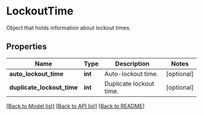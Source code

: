 # LockoutTime

Object that holds information about lockout times.
## Properties
Name | Type | Description | Notes
------------ | ------------- | ------------- | -------------
**auto_lockout_time** | **int** | Auto-lockout time. | [optional] 
**duplicate_lockout_time** | **int** | Duplicate lockout time. | [optional] 

[[Back to Model list]](../README.md#documentation-for-models) [[Back to API list]](../README.md#documentation-for-api-endpoints) [[Back to README]](../README.md)


